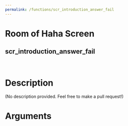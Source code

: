 ```yaml
---
permalink: /functions/scr_introduction_answer_fail
---
```

# Room of Haha Screen  
## scr_introduction_answer_fail  
&nbsp;  
# Description  
(No description provided. Feel free to make a pull request!) 
&nbsp;  
# Arguments


